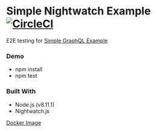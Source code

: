# Simple Nightwatch Example [![CircleCI](https://circleci.com/gh/jackyrusly/simple-nightwatch-example.svg?style=svg)](https://circleci.com/gh/jackyrusly/simple-nightwatch-example)

E2E testing for <a href="https://simple-graphql-example-client.herokuapp.com">Simple GraphQL Example</a>

### Demo
- npm install
- npm test

### Built With
- Node.js (v8.11.1)
- Nightwatch.js

<a href="https://hub.docker.com/r/jackyrusly/nightwatch/">Docker Image</a>
